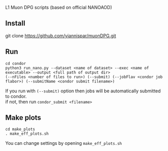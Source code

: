 L1 Muon DPG scripts (based on official NANOAOD)  

Install  
-------  
git clone https://github.com/yiannispar/muonDPG.git  

Run  
---  
```  
cd condor  
python3 run_nano.py --dataset <name of dataset> --exec <name of executable> --output <full path of output dir>  
(--nFiles <number of files to run>) (--submit) (--jobFlav <condor job flabor>) (--submitName <condor submit filename>)  
```  
If you run with ```(--submit)``` option then jobs will be automatically submitted to condor.  
if not, then run ```condor_submit <filename>```  

Make plots  
----------  
```  
cd make_plots  
. make_eff_plots.sh  
```  
You can change settings by opening ```make_eff_plots.sh```   